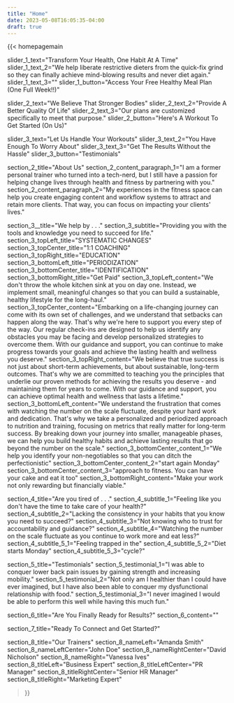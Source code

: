```yaml
---
title: "Home"
date: 2023-05-08T16:05:35-04:00
draft: true
---
```

{{< homepagemain

slider_1_text="Transform Your Health, One Habit At A Time"
slider_1_text_2="We help liberate restrictive dieters from the quick-fix grind so they can finally achieve mind-blowing results and never diet again."
slider_1_text_3=""
slider_1_button="Access Your Free Healthy Meal Plan (One Full Week!!)"

slider_2_text="We Believe That Stronger Bodies" 
slider_2_text_2="Provide A Better Quality Of Life"
slider_2_text_3="Our plans are customized specifically to meet that purpose."
slider_2_button="Here's A Workout To Get Started (On Us)"

slider_3_text="Let Us Handle Your Workouts" 
slider_3_text_2="You Have Enough To Worry About"
slider_3_text_3="Get The Results Without the Hassle"
slider_3_button="Testimonials"

section_2_title="About Us"
section_2_content_paragraph_1="I am a former personal trainer who turned into a tech-nerd, but I still have a passion for helping change lives through health and fitness by partnering with you."
section_2_content_paragraph_2="My experiences in the fitness space can help you create engaging content and workflow systems to attract and retain more clients. That way, you can focus on impacting your clients' lives."

section_3__title="We help by . . ."
section_3_subtitle="Providing you with the tools and knowledge you need to succeed for life."
section_3_topLeft_title="SYSTEMATIC CHANGES"
section_3_topCenter_title="1:1 COACHING"
section_3_topRight_title="EDUCATION"
section_3_bottomLeft_title="PERIODIZATION"
section_3_bottomCenter_title="IDENTIFICATION"
section_3_bottomRight_title="Get Paid"
section_3_topLeft_content="We don't throw the whole kitchen sink at you on day one. Instead, we implement small, meaningful changes so that you can build a sustainable, healthy lifestyle for the long-haul."
section_3_topCenter_content="Embarking on a life-changing journey can come with its own set of challenges, and we understand that setbacks can happen along the way. That's why we're here to support you every step of the way. Our regular check-ins are designed to help us identify any obstacles you may be facing and develop personalized strategies to overcome them. With our guidance and support, you can continue to make progress towards your goals and achieve the lasting health and wellness you deserve."
section_3_topRight_content="We believe that true success is not just about short-term achievements, but about sustainable, long-term outcomes. That's why we are committed to teaching you the principles that underlie our proven methods for achieving the results you deserve - and maintaining them for years to come. With our guidance and support, you can achieve optimal health and wellness that lasts a lifetime."
section_3_bottomLeft_content="We understand the frustration that comes with watching the number on the scale fluctuate, despite your hard work and dedication. That's why we take a personalized and periodized approach to nutrition and training, focusing on metrics that really matter for long-term success. By breaking down your journey into smaller, manageable phases, we can help you build healthy habits and achieve lasting results that go beyond the number on the scale."
section_3_bottomCenter_content_1="We help you identify your non-negotiables so that you can ditch the perfectionistic"
section_3_bottomCenter_content_2="start again Monday"
section_3_bottomCenter_content_3="approach to fitness. You can have your cake and eat it too"
section_3_bottomRight_content="Make your work not only rewarding but financially viable."

section_4_title="Are you tired of . . ."
section_4_subtitle_1="Feeling like you don't have the time to take care of your health?"
section_4_subtitle_2="Lacking the consistency in your habits that you know you need to succeed?"
section_4_subtitle_3="Not knowing who to trust for accountability and guidance?"
section_4_subtitle_4="Watching the number on the scale fluctuate as you continue to work more and eat less?"
section_4_subtitle_5_1="Feeling trapped in the"
section_4_subtitle_5_2="Diet starts Monday"
section_4_subtitle_5_3="cycle?"

section_5_title="Testimonials"
section_5_testimonial_1="I was able to conquer lower back pain issues by gaining strength and increasing mobility."
section_5_testimonial_2="Not only am I healthier than I could have ever imagined, but I have also been able to conquer my dysfunctional relationship with food."
section_5_testimonial_3="I never imagined I would be able to perform this well while having this much fun."

section_6_title="Are You Finally Ready for Results?"
section_6_content=""

section_7_title="Ready To Connect and Get Started?"

section_8_title="Our Trainers"
section_8_nameLeft="Amanda Smith"
section_8_nameLeftCenter="John Doe"
section_8_nameRightCenter="David Nicholson"
section_8_nameRight="Vanessa Ives"
section_8_titleLeft="Business Expert"
section_8_titleLeftCenter="PR Manager"
section_8_titleRightCenter="Senior HR Manager"
section_8_titleRight="Marketing Expert"


>}}